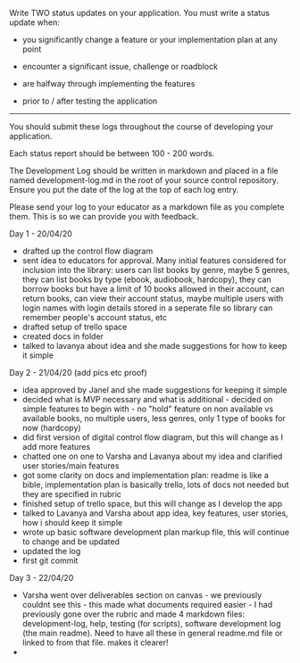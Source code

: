 Write TWO status updates on your application. You must write a status update when:
- you significantly change a feature or your implementation plan at any point

- encounter a significant issue, challenge or roadblock
- are halfway through implementing the features
- prior to / after testing the application
--------
You should submit these logs throughout the course of developing your application.

Each status report should be between 100 - 200 words.

The Development Log should be written in markdown and placed in a file named development-log.md in the root of your source control repository. Ensure you put the date of the log at the top of each log entry.

Please send your log to your educator as a markdown file as you complete them. This is so we can provide you with feedback.


Day 1 - 20/04/20

- drafted up the control flow diagram
- sent idea to educators for approval. Many initial features considered for inclusion into the library: users can list books by genre, maybe 5 genres, they can list books by type (ebook, audiobook, hardcopy), they can borrow books but have a limit of 10 books allowed in their account, can return books, can view their account status, maybe multiple users with login names with login details stored in a seperate file so library can remember people's account status, etc
- drafted setup of trello space
- created docs in folder
- talked to lavanya about idea and she made suggestions for how to keep it simple


Day 2 - 21/04/20 (add pics etc proof)
- idea approved by Janel and she made suggestions for keeping it simple
- decided what is MVP necessary and what is additional - decided on simple features to begin with - no "hold" feature on non available vs available books, no multiple users, less genres, only 1 type of books for now (hardcopy)
- did first version of digital control flow diagram, but this will change as I add more features
- chatted one on one to Varsha and Lavanya about my idea and clarified user stories/main features
- got some clarity on docs and implementation plan: readme is like a bible, implementation plan is basically trello, lots of docs not needed but they are specified in rubric
- finished setup of trello space, but this will change as I develop the app
- talked to Lavanya and Varsha about app idea, key features, user stories, how i should keep it simple
- wrote up basic software development plan markup file, this will continue to change and be updated
- updated the log
- first git commit

Day 3 - 22/04/20
- Varsha went over deliverables section on canvas - we previously couldnt see this - this made what documents required easier - I had previously gone over the rubric and made 4 markdown files: development-log, help, testing (for scripts), software development log (the main readme). Need to have all these in general readme.md file or linked to from that file. makes it clearer!
- 